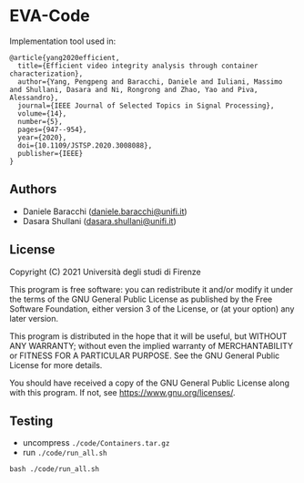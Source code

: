 # EVA-Code

Implementation tool used in:

```
@article{yang2020efficient,
  title={Efficient video integrity analysis through container characterization},
  author={Yang, Pengpeng and Baracchi, Daniele and Iuliani, Massimo and Shullani, Dasara and Ni, Rongrong and Zhao, Yao and Piva, Alessandro},
  journal={IEEE Journal of Selected Topics in Signal Processing},
  volume={14},
  number={5},
  pages={947--954},
  year={2020},
  doi={10.1109/JSTSP.2020.3008088},
  publisher={IEEE}
}
```


## Authors

- Daniele Baracchi (daniele.baracchi@unifi.it)
- Dasara Shullani (dasara.shullani@unifi.it)

## License

Copyright (C) 2021 Università degli studi di Firenze

This program is free software: you can redistribute it and/or modify
it under the terms of the GNU General Public License as published by
the Free Software Foundation, either version 3 of the License, or
(at your option) any later version.

This program is distributed in the hope that it will be useful,
but WITHOUT ANY WARRANTY; without even the implied warranty of
MERCHANTABILITY or FITNESS FOR A PARTICULAR PURPOSE.  See the
GNU General Public License for more details.

You should have received a copy of the GNU General Public License
along with this program.  If not, see <https://www.gnu.org/licenses/>.

## Testing

- uncompress `./code/Containers.tar.gz`
- run `./code/run_all.sh`
```
bash ./code/run_all.sh
```
